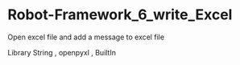 # Robot-Framework_6_write_Excel
Open excel file and add a message to excel file

Library    String , openpyxl , BuiltIn
